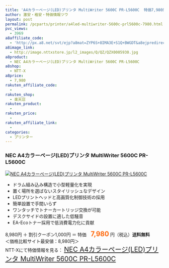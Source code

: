 ```yaml
---
title: 'A4カラーページ(LED)プリンタ MultiWriter 5600C PR-L5600C  特価7,980円！送料込！'
author: 激安・格安・特価情報ツウ
layout: post
permalink: /pcparts/printer/a4led-multiwriter-5600c-prl5600c-7980.html
pvc_views:
  - 3969
a8affiliate_code:
  - 'http://px.a8.net/svt/ejp?a8mat=ZYP6S+8IMA3E+S1Q+BWGDT&a8ejpredirect=http://nttxstore.jp/_II_R-13717475'
a8image_link:
  - http://image.nttxstore.jp/l2_images/Q/QZ/QZX0005930.jpg
a8product:
  - NEC A4カラーページ(LED)プリンタ MultiWriter 5600C PR-L5600C
a8shop:
  - NTT-X
a8price:
  - 7,980
rakuten_affiliate_code:
  - 
rakuten_shop:
  - 楽天店
rakuten_product:
  - 
rakuten_price:
  - 
rakuten_affiliate_link:
  - 
categories:
  - プリンター
---
```

### NEC A4カラーページ(LED)プリンタ MultiWriter 5600C PR-L5600C

<div class="img-bg2 img_L">
  <a title="NEC A4カラーページ(LED)プリンタ MultiWriter 5600C PR-L5600C" href="http://px.a8.net/svt/ejp?a8mat=ZYP6S+8IMA3E+S1Q+BWGDT&a8ejpredirect=http://nttxstore.jp/_II_R-13717475" target="_blank"><img src="http://i2.wp.com/image.nttxstore.jp/l2_images/Q/QZ/QZX0005930.jpg?resize=120%2C120" border="0" alt="NEC A4カラーページ(LED)プリンタ MultiWriter 5600C PR-L5600C" style="border: 0pt none;" data-recalc-dims="1" /></a>
</div>

<!--more-->

  * ドラム組み込み構造で小型軽量化を実現
  * 置く場所を選ばないスタイリッシュなデザイン
  * LEDプリントヘッドと高画質化制御技術の採用
  * 簡単設置で手間いらず
  * ワンタッチでトナーカートリッジ交換が可能
  * デスクサイドの設置に適した低騒音
  * EA-Ecoトナー採用で低消費電力化に貢献

8,980円 ＋ 割引クーポン1,000円 ＝ 特価　<span style="color: #ff6600; font-size: 150%;"><strong>7,980</strong></span> 円（税込）**送料無料**  
＜価格比較サイト最安値：8,980円＞  
NTT-Xにて特価情報を見る： <span style="font-size: 150%;"><a href="http://px.a8.net/svt/ejp?a8mat=ZYP6S+8IMA3E+S1Q+BWGDT&a8ejpredirect=http://nttxstore.jp/_II_R-13717475" target="_blank">NEC A4カラーページ(LED)プリンタ MultiWriter 5600C PR-L5600C</a></span>